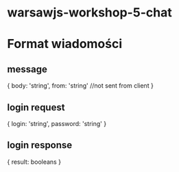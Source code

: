 # warsawjs-workshop-5-chat 

# Format wiadomości
## message

{
  body: 'string',
  from: 'string'  //not sent from client
}

## login request

{
  login: 'string',
  password: 'string'
}

## login response

{
  result: booleans
}